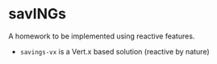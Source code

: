 # savINGs

A homework to be implemented using reactive features.<br/>

- `savings-vx` is a Vert.x based solution (reactive by nature)


